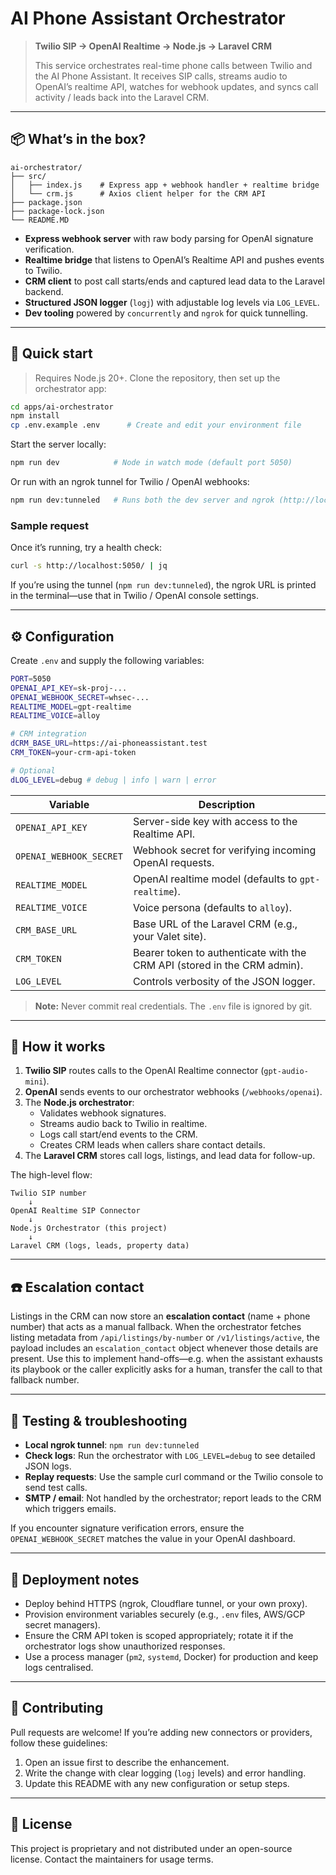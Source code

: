 # AI Phone Assistant Orchestrator

> **Twilio SIP → OpenAI Realtime → Node.js → Laravel CRM**
>
> This service orchestrates real-time phone calls between Twilio and the AI Phone Assistant. It receives SIP calls, streams audio to OpenAI’s realtime API, watches for webhook updates, and syncs call activity / leads back into the Laravel CRM.

---

## 📦 What’s in the box?

```
ai-orchestrator/
├── src/
│   ├── index.js    # Express app + webhook handler + realtime bridge
│   └── crm.js      # Axios client helper for the CRM API
├── package.json
├── package-lock.json
└── README.MD
```

- **Express webhook server** with raw body parsing for OpenAI signature verification.
- **Realtime bridge** that listens to OpenAI’s Realtime API and pushes events to Twilio.
- **CRM client** to post call starts/ends and captured lead data to the Laravel backend.
- **Structured JSON logger** (`logj`) with adjustable log levels via `LOG_LEVEL`.
- **Dev tooling** powered by `concurrently` and `ngrok` for quick tunnelling.

---

## 🚀 Quick start

> Requires Node.js 20+. Clone the repository, then set up the orchestrator app:

```bash
cd apps/ai-orchestrator
npm install
cp .env.example .env      # Create and edit your environment file
```

Start the server locally:

```bash
npm run dev            # Node in watch mode (default port 5050)
```

Or run with an ngrok tunnel for Twilio / OpenAI webhooks:

```bash
npm run dev:tunneled   # Runs both the dev server and ngrok (http://localhost:5050)
```

### Sample request

Once it’s running, try a health check:

```bash
curl -s http://localhost:5050/ | jq
```

If you’re using the tunnel (`npm run dev:tunneled`), the ngrok URL is printed in the terminal—use that in Twilio / OpenAI console settings.

---

## ⚙️ Configuration

Create `.env` and supply the following variables:

```bash
PORT=5050
OPENAI_API_KEY=sk-proj-...
OPENAI_WEBHOOK_SECRET=whsec-...
REALTIME_MODEL=gpt-realtime
REALTIME_VOICE=alloy

# CRM integration
dCRM_BASE_URL=https://ai-phoneassistant.test
CRM_TOKEN=your-crm-api-token

# Optional
dLOG_LEVEL=debug # debug | info | warn | error
```

| Variable | Description |
|----------|-------------|
| `OPENAI_API_KEY` | Server-side key with access to the Realtime API. |
| `OPENAI_WEBHOOK_SECRET` | Webhook secret for verifying incoming OpenAI requests. |
| `REALTIME_MODEL` | OpenAI realtime model (defaults to `gpt-realtime`). |
| `REALTIME_VOICE` | Voice persona (defaults to `alloy`). |
| `CRM_BASE_URL` | Base URL of the Laravel CRM (e.g., your Valet site). |
| `CRM_TOKEN` | Bearer token to authenticate with the CRM API (stored in the CRM admin). |
| `LOG_LEVEL` | Controls verbosity of the JSON logger. |

> **Note:** Never commit real credentials. The `.env` file is ignored by git.

---

## 🔌 How it works

1. **Twilio SIP** routes calls to the OpenAI Realtime connector (`gpt-audio-mini`).
2. **OpenAI** sends events to our orchestrator webhooks (`/webhooks/openai`).
3. The **Node.js orchestrator**:
   - Validates webhook signatures.
   - Streams audio back to Twilio in realtime.
   - Logs call start/end events to the CRM.
   - Creates CRM leads when callers share contact details.
4. The **Laravel CRM** stores call logs, listings, and lead data for follow-up.

The high-level flow:

```
Twilio SIP number
    ↓
OpenAI Realtime SIP Connector
    ↓
Node.js Orchestrator (this project)
    ↓
Laravel CRM (logs, leads, property data)
```

---

## ☎️ Escalation contact

Listings in the CRM can now store an **escalation contact** (name + phone number) that acts as a manual fallback.
When the orchestrator fetches listing metadata from `/api/listings/by-number` or `/v1/listings/active`, the payload
includes an `escalation_contact` object whenever those details are present. Use this to implement hand-offs—e.g. when
the assistant exhausts its playbook or the caller explicitly asks for a human, transfer the call to that fallback number.

---

## 🧪 Testing & troubleshooting

- **Local ngrok tunnel**: `npm run dev:tunneled`
- **Check logs**: Run the orchestrator with `LOG_LEVEL=debug` to see detailed JSON logs.
- **Replay requests**: Use the sample curl command or the Twilio console to send test calls.
- **SMTP / email**: Not handled by the orchestrator; report leads to the CRM which triggers emails.

If you encounter signature verification errors, ensure the `OPENAI_WEBHOOK_SECRET` matches the value in your OpenAI dashboard.

---

## 🔐 Deployment notes

- Deploy behind HTTPS (ngrok, Cloudflare tunnel, or your own proxy).
- Provision environment variables securely (e.g., `.env` files, AWS/GCP secret managers).
- Ensure the CRM API token is scoped appropriately; rotate it if the orchestrator logs show unauthorized responses.
- Use a process manager (`pm2`, `systemd`, Docker) for production and keep logs centralised.

---

## 🤝 Contributing

Pull requests are welcome! If you’re adding new connectors or providers, follow these guidelines:

1. Open an issue first to describe the enhancement.
2. Write the change with clear logging (`logj` levels) and error handling.
3. Update this README with any new configuration or setup steps.

---

## 📝 License

This project is proprietary and not distributed under an open-source license. Contact the maintainers for usage terms.

